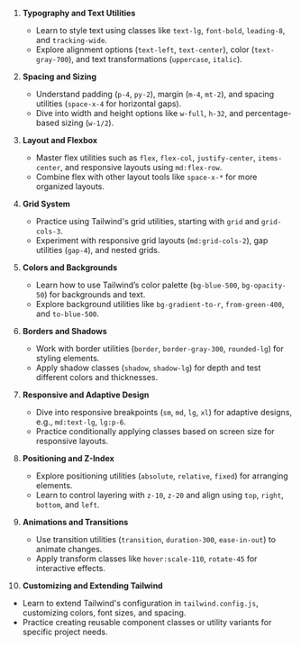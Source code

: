 1. **Typography and Text Utilities**  
   - Learn to style text using classes like `text-lg`, `font-bold`, `leading-8`, and `tracking-wide`.
   - Explore alignment options (`text-left`, `text-center`), color (`text-gray-700`), and text transformations (`uppercase`, `italic`).

2. **Spacing and Sizing**  
   - Understand padding (`p-4`, `py-2`), margin (`m-4`, `mt-2`), and spacing utilities (`space-x-4` for horizontal gaps).
   - Dive into width and height options like `w-full`, `h-32`, and percentage-based sizing (`w-1/2`).

3. **Layout and Flexbox**  
   - Master flex utilities such as `flex`, `flex-col`, `justify-center`, `items-center`, and responsive layouts using `md:flex-row`.
   - Combine flex with other layout tools like `space-x-*` for more organized layouts.

4. **Grid System**  
   - Practice using Tailwind's grid utilities, starting with `grid` and `grid-cols-3`.
   - Experiment with responsive grid layouts (`md:grid-cols-2`), gap utilities (`gap-4`), and nested grids.

5. **Colors and Backgrounds**  
   - Learn how to use Tailwind’s color palette (`bg-blue-500`, `bg-opacity-50`) for backgrounds and text.
   - Explore background utilities like `bg-gradient-to-r`, `from-green-400`, and `to-blue-500`.

6. **Borders and Shadows**  
   - Work with border utilities (`border`, `border-gray-300`, `rounded-lg`) for styling elements.
   - Apply shadow classes (`shadow`, `shadow-lg`) for depth and test different colors and thicknesses.

7. **Responsive and Adaptive Design**  
   - Dive into responsive breakpoints (`sm`, `md`, `lg`, `xl`) for adaptive designs, e.g., `md:text-lg`, `lg:p-6`.
   - Practice conditionally applying classes based on screen size for responsive layouts.

8. **Positioning and Z-Index**  
   - Explore positioning utilities (`absolute`, `relative`, `fixed`) for arranging elements.
   - Learn to control layering with `z-10`, `z-20` and align using `top`, `right`, `bottom`, and `left`.

9. **Animations and Transitions**  
   - Use transition utilities (`transition`, `duration-300`, `ease-in-out`) to animate changes.
   - Apply transform classes like `hover:scale-110`, `rotate-45` for interactive effects.

10. **Customizing and Extending Tailwind**  
   - Learn to extend Tailwind's configuration in `tailwind.config.js`, customizing colors, font sizes, and spacing.
   - Practice creating reusable component classes or utility variants for specific project needs.
